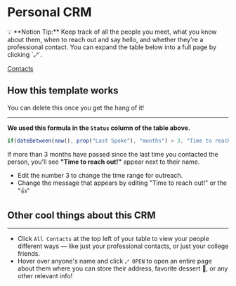 # Personal CRM

<aside>
💡 **Notion Tip:** Keep track of all the people you meet, what you know about them, when to reach out and say hello, and whether they're a professional contact. You can expand the table below into a full page by clicking `⤢`.

</aside>

[Contacts](Personal%20CRM%2021c5e2f883184566891800102187dca4/Contacts%20760a7e6ee8a74661988d0d634d352305.csv)

## How this template works

You can delete this once you get the hang of it!

---

**We used this formula in the `Status` column of the table above.**

```jsx
if(dateBetween(now(), prop("Last Spoke"), "months") > 3, "Time to reach out!", "👍")
```

If more than 3 months have passed since the last time you contacted the person, you'll see **"Time to reach out!"** appear next to their name. 

- Edit the number 3 to change the time range for outreach.
- Change the message that appears by editing "Time to reach out!" or the "👍"

## Other cool things about this CRM

---

- Click `All Contacts` at the top left of your table to view your people different ways — like just your professional contacts, or just your college friends.
- Hover over anyone's name and click `⤢ OPEN` to open an entire page about them where you can store their address, favorite dessert 🍰, or any other relevant info!